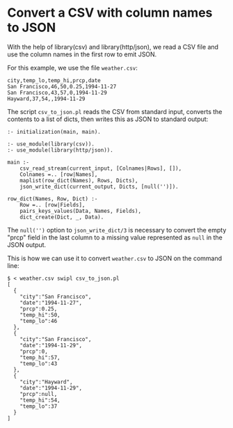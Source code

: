 # Convert a CSV with column names to JSON

With the help of library(csv) and library(http/json), we read a CSV file
and use the column names in the first row to emit JSON.

For this example, we use the file `weather.csv`:

~~~
city,temp_lo,temp_hi,prcp,date
San Francisco,46,50,0.25,1994-11-27
San Francisco,43,57,0,1994-11-29
Hayward,37,54,,1994-11-29
~~~

The script `csv_to_json.pl` reads the CSV from standard input, converts
the contents to a list of dicts, then writes this as JSON to standard
output:

~~~
:- initialization(main, main).

:- use_module(library(csv)).
:- use_module(library(http/json)).

main :-
    csv_read_stream(current_input, [Colnames|Rows], []),
    Colnames =.. [row|Names],
    maplist(row_dict(Names), Rows, Dicts),
    json_write_dict(current_output, Dicts, [null('')]).

row_dict(Names, Row, Dict) :-
    Row =.. [row|Fields],
    pairs_keys_values(Data, Names, Fields),
    dict_create(Dict, _, Data).
~~~

The `null('')` option to `json_write_dict/3` is necessary to convert the
empty "prcp" field in the last column to a missing value represented as
`null` in the JSON output.

This is how we can use it to convert `weather.csv` to JSON on the
command line:

~~~
$ < weather.csv swipl csv_to_json.pl
[
  {
    "city":"San Francisco",
    "date":"1994-11-27",
    "prcp":0.25,
    "temp_hi":50,
    "temp_lo":46
  },
  {
    "city":"San Francisco",
    "date":"1994-11-29",
    "prcp":0,
    "temp_hi":57,
    "temp_lo":43
  },
  {
    "city":"Hayward",
    "date":"1994-11-29",
    "prcp":null,
    "temp_hi":54,
    "temp_lo":37
  }
]
~~~
